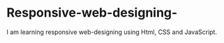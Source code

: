 # Responsive-web-designing-
I am learning responsive web-designing using Html, CSS and JavaScript. 
